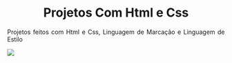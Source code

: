 <h1 align="center"> Projetos Com Html e Css </h1>

<p align="justify"> Projetos feitos com Html e Css, Linguagem de Marcação e Linguagem de Estilo </p>

![](https://myoctocat.com/assets/images/base-octocat.svg)


